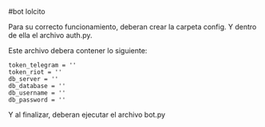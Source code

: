#bot lolcito

Para su correcto funcionamiento, deberan crear la carpeta config. Y dentro de ella el archivo auth.py.

Este archivo debera contener lo siguiente:

```
token_telegram = ''
token_riot = ''
db_server = ''
db_database = ''
db_username = ''
db_password = ''
```

Y al finalizar, deberan ejecutar el archivo bot.py
